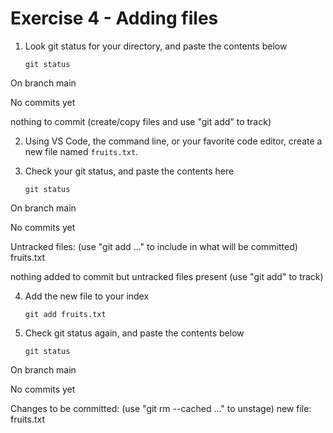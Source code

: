 # Exercise 4 - Adding files

1.  Look git status for your directory, and paste the contents below

        git status

On branch main

No commits yet

nothing to commit (create/copy files and use "git add" to track)

2.  Using VS Code, the command line, or your favorite code editor, create a new file named `fruits.txt`.

3.  Check your git status, and paste the contents here

        git status

On branch main

No commits yet

Untracked files:
(use "git add <file>..." to include in what will be committed)
fruits.txt

nothing added to commit but untracked files present (use "git add" to track)

4.  Add the new file to your index

        git add fruits.txt

5.  Check git status again, and paste the contents below

        git status

On branch main

No commits yet

Changes to be committed:
(use "git rm --cached <file>..." to unstage)
new file: fruits.txt
